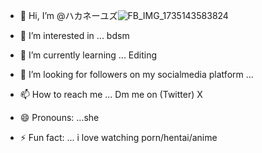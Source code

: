 - 👋 Hi, I’m @ハカネーユズ![FB_IMG_1735143583824](https://github.com/user-attachments/assets/ea0eaeef-a84a-4ced-810c-77833773fd15)

- 👀 I’m interested in ... bdsm
- 🌱 I’m currently learning ... Editing
- 💞️ I’m looking for followers on my socialmedia platform ...
- 📫 How to reach me ... Dm me on (Twitter) X
- 😄 Pronouns: ...she
- ⚡ Fun fact: ... i love watching porn/hentai/anime 

<!---
ハカネーユズ/Angelaimi is a ✨ special ✨ repository because its `README.md` (this file) appears on your GitHub profile.
You can click the Preview link to take a look at your changes.
--->
